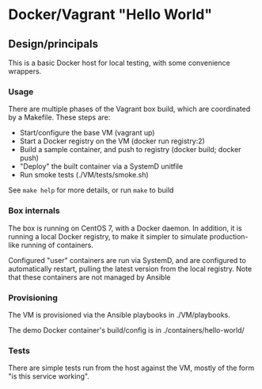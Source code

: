 # Docker/Vagrant "Hello World"

## Design/principals
This is a basic Docker host for local testing, with some convenience wrappers.

### Usage
There are multiple phases of the Vagrant box build, which are coordinated by a Makefile. These steps are:
* Start/configure the base VM (vagrant up)
* Start a Docker registry on the VM (docker run registry:2)
* Build a sample container, and push to registry (docker build; docker push)
* "Deploy" the built container via a SystemD unitfile
* Run smoke tests (./VM/tests/smoke.sh)

See `make help` for more details, or run `make` to build

### Box internals
The box is running on CentOS 7, with a Docker daemon. In addition, it is running a local Docker registry, to make it simpler to simulate production-like running of containers.

Configured "user" containers are run via SystemD, and are configured to automatically restart, pulling the latest version from the local registry. Note that these containers are not managed by Ansible

### Provisioning
The VM is provisioned via the Ansible playbooks in ./VM/playbooks.

The demo Docker container's build/config is in ./containers/hello-world/

### Tests
There are simple tests run from the host against the VM, mostly of the form "is this service working".
